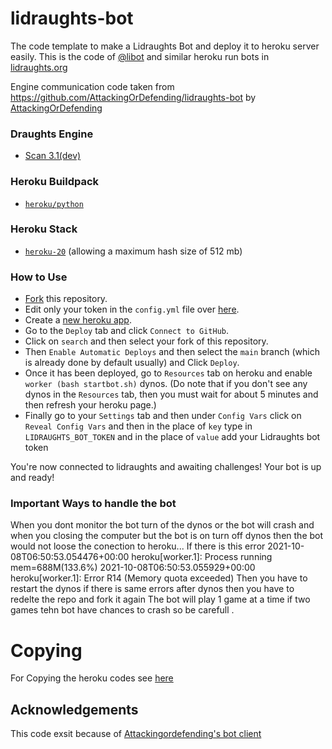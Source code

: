 # lidraughts-bot

The code template to make a Lidraughts Bot and deploy it to heroku server easily.
This is the code of [@libot](https://lidraughts.org/@/libot) and similar heroku run bots in [lidraughts.org](https://lidraughts.org)

Engine communication code taken from https://github.com/AttackingOrDefending/lidraughts-bot by [AttackingOrDefending](https://github.com/AttackingOrDefending)

### Draughts Engine

- [Scan 3.1(dev)](https://github.com/rhalbersma/scan)

### Heroku Buildpack

- [`heroku/python`](https://elements.heroku.com/buildpacks/heroku/heroku-buildpack-python)

### Heroku Stack

- [`heroku-20`](https://devcenter.heroku.com/articles/heroku-20-stack) (allowing a maximum hash size of 512 mb)

### How to Use

- [Fork](https://github.com/SriMethan/Lidraughts-Bot-Heroku/fork) this repository.
- Edit only your token in the `config.yml` file over [here](/config.yml#L1).
- Create a [new heroku app](https://dashboard.heroku.com/new-app).
- Go to the `Deploy` tab and click `Connect to GitHub`.
- Click on `search` and then select your fork of this repository.
- Then `Enable Automatic Deploys` and then select the `main` branch (which is already done by default usually) and Click `Deploy`.
- Once it has been deployed, go to `Resources` tab on heroku and enable `worker (bash startbot.sh)` dynos. (Do note that if you don't see any dynos in the `Resources` tab, then you must wait for about 5 minutes and then refresh your heroku page.)
- Finally go to your `Settings` tab and then under `Config Vars` click on `Reveal Config Vars` and then in the place of `key` type in `LIDRAUGHTS_BOT_TOKEN` and in the place of `value` add your Lidraughts bot token

 

You're now connected to lidraughts and awaiting challenges! Your bot is up and ready!
### Important Ways to handle the bot 
When you dont monitor the bot turn of the dynos or the bot will crash and when you closing the computer but the bot is on turn off dynos then the bot would not loose the conection to heroku... If there is this error 2021-10-08T06:50:53.054476+00:00 heroku[worker.1]: Process running mem=688M(133.6%)
2021-10-08T06:50:53.055929+00:00 heroku[worker.1]: Error R14 (Memory quota exceeded)
Then you have to restart the dynos if there is same errors after dynos then you have to redelte the repo and fork it again
The bot will play 1 game at a time if two games tehn bot have chances to crash so be carefull . 

# Copying
For Copying the heroku codes see [here](https://github.com/SriMethan/Lidraughts-Bot-Heroku/blob/main/Copying.txt)

## Acknowledgements
This code exsit because of [Attackingordefending's bot client](https://github.com/Attackingordefending/lidraughts-bot) 
